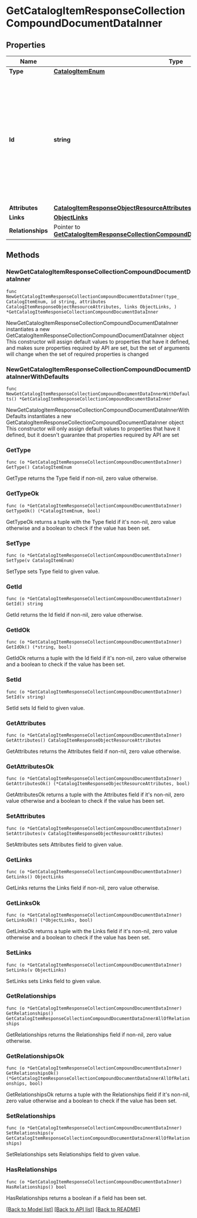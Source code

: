# GetCatalogItemResponseCollectionCompoundDocumentDataInner

## Properties

Name | Type | Description | Notes
------------ | ------------- | ------------- | -------------
**Type** | [**CatalogItemEnum**](CatalogItemEnum.md) |  | 
**Id** | **string** | The catalog item ID is a compound ID (string), with format: &#x60;{integration}:::{catalog}:::{external_id}&#x60;. Currently, the only supported integration type is &#x60;$custom&#x60;, and the only supported catalog is &#x60;$default&#x60;. | 
**Attributes** | [**CatalogItemResponseObjectResourceAttributes**](CatalogItemResponseObjectResourceAttributes.md) |  | 
**Links** | [**ObjectLinks**](ObjectLinks.md) |  | 
**Relationships** | Pointer to [**GetCatalogItemResponseCollectionCompoundDocumentDataInnerAllOfRelationships**](GetCatalogItemResponseCollectionCompoundDocumentDataInnerAllOfRelationships.md) |  | [optional] 

## Methods

### NewGetCatalogItemResponseCollectionCompoundDocumentDataInner

`func NewGetCatalogItemResponseCollectionCompoundDocumentDataInner(type_ CatalogItemEnum, id string, attributes CatalogItemResponseObjectResourceAttributes, links ObjectLinks, ) *GetCatalogItemResponseCollectionCompoundDocumentDataInner`

NewGetCatalogItemResponseCollectionCompoundDocumentDataInner instantiates a new GetCatalogItemResponseCollectionCompoundDocumentDataInner object
This constructor will assign default values to properties that have it defined,
and makes sure properties required by API are set, but the set of arguments
will change when the set of required properties is changed

### NewGetCatalogItemResponseCollectionCompoundDocumentDataInnerWithDefaults

`func NewGetCatalogItemResponseCollectionCompoundDocumentDataInnerWithDefaults() *GetCatalogItemResponseCollectionCompoundDocumentDataInner`

NewGetCatalogItemResponseCollectionCompoundDocumentDataInnerWithDefaults instantiates a new GetCatalogItemResponseCollectionCompoundDocumentDataInner object
This constructor will only assign default values to properties that have it defined,
but it doesn't guarantee that properties required by API are set

### GetType

`func (o *GetCatalogItemResponseCollectionCompoundDocumentDataInner) GetType() CatalogItemEnum`

GetType returns the Type field if non-nil, zero value otherwise.

### GetTypeOk

`func (o *GetCatalogItemResponseCollectionCompoundDocumentDataInner) GetTypeOk() (*CatalogItemEnum, bool)`

GetTypeOk returns a tuple with the Type field if it's non-nil, zero value otherwise
and a boolean to check if the value has been set.

### SetType

`func (o *GetCatalogItemResponseCollectionCompoundDocumentDataInner) SetType(v CatalogItemEnum)`

SetType sets Type field to given value.


### GetId

`func (o *GetCatalogItemResponseCollectionCompoundDocumentDataInner) GetId() string`

GetId returns the Id field if non-nil, zero value otherwise.

### GetIdOk

`func (o *GetCatalogItemResponseCollectionCompoundDocumentDataInner) GetIdOk() (*string, bool)`

GetIdOk returns a tuple with the Id field if it's non-nil, zero value otherwise
and a boolean to check if the value has been set.

### SetId

`func (o *GetCatalogItemResponseCollectionCompoundDocumentDataInner) SetId(v string)`

SetId sets Id field to given value.


### GetAttributes

`func (o *GetCatalogItemResponseCollectionCompoundDocumentDataInner) GetAttributes() CatalogItemResponseObjectResourceAttributes`

GetAttributes returns the Attributes field if non-nil, zero value otherwise.

### GetAttributesOk

`func (o *GetCatalogItemResponseCollectionCompoundDocumentDataInner) GetAttributesOk() (*CatalogItemResponseObjectResourceAttributes, bool)`

GetAttributesOk returns a tuple with the Attributes field if it's non-nil, zero value otherwise
and a boolean to check if the value has been set.

### SetAttributes

`func (o *GetCatalogItemResponseCollectionCompoundDocumentDataInner) SetAttributes(v CatalogItemResponseObjectResourceAttributes)`

SetAttributes sets Attributes field to given value.


### GetLinks

`func (o *GetCatalogItemResponseCollectionCompoundDocumentDataInner) GetLinks() ObjectLinks`

GetLinks returns the Links field if non-nil, zero value otherwise.

### GetLinksOk

`func (o *GetCatalogItemResponseCollectionCompoundDocumentDataInner) GetLinksOk() (*ObjectLinks, bool)`

GetLinksOk returns a tuple with the Links field if it's non-nil, zero value otherwise
and a boolean to check if the value has been set.

### SetLinks

`func (o *GetCatalogItemResponseCollectionCompoundDocumentDataInner) SetLinks(v ObjectLinks)`

SetLinks sets Links field to given value.


### GetRelationships

`func (o *GetCatalogItemResponseCollectionCompoundDocumentDataInner) GetRelationships() GetCatalogItemResponseCollectionCompoundDocumentDataInnerAllOfRelationships`

GetRelationships returns the Relationships field if non-nil, zero value otherwise.

### GetRelationshipsOk

`func (o *GetCatalogItemResponseCollectionCompoundDocumentDataInner) GetRelationshipsOk() (*GetCatalogItemResponseCollectionCompoundDocumentDataInnerAllOfRelationships, bool)`

GetRelationshipsOk returns a tuple with the Relationships field if it's non-nil, zero value otherwise
and a boolean to check if the value has been set.

### SetRelationships

`func (o *GetCatalogItemResponseCollectionCompoundDocumentDataInner) SetRelationships(v GetCatalogItemResponseCollectionCompoundDocumentDataInnerAllOfRelationships)`

SetRelationships sets Relationships field to given value.

### HasRelationships

`func (o *GetCatalogItemResponseCollectionCompoundDocumentDataInner) HasRelationships() bool`

HasRelationships returns a boolean if a field has been set.


[[Back to Model list]](../README.md#documentation-for-models) [[Back to API list]](../README.md#documentation-for-api-endpoints) [[Back to README]](../README.md)


